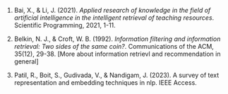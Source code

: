 1. Bai, X., & Li, J. (2021). *Applied research of knowledge in the field of artificial intelligence in the intelligent retrieval of teaching resources*. Scientific Programming, 2021, 1-11.

2. Belkin, N. J., & Croft, W. B. (1992). *Information filtering and information retrieval: Two sides of the same coin?*. Communications of the ACM, 35(12), 29-38. [More about information retrievl and recommendation in general]

3. Patil, R., Boit, S., Gudivada, V., & Nandigam, J. (2023). A survey of text representation and embedding techniques in nlp. IEEE Access.